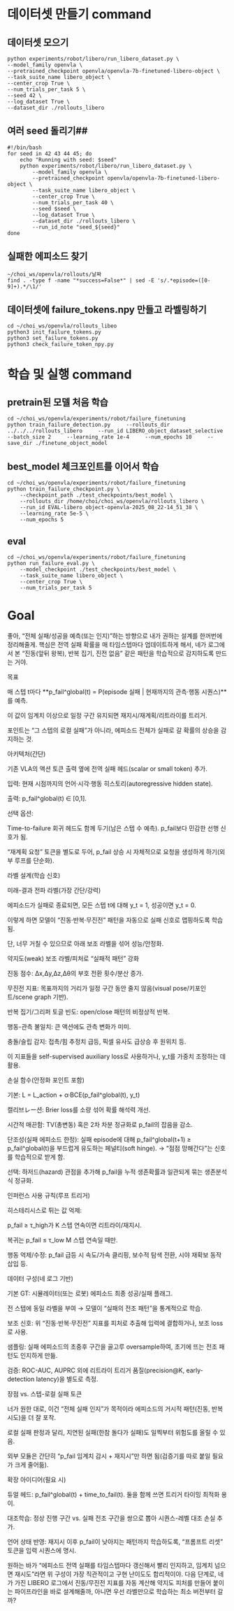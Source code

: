 
#  데이터셋 만들기 command
## 데이터셋 모으기
```
python experiments/robot/libero/run_libero_dataset.py \
--model_family openvla \
--pretrained_checkpoint openvla/openvla-7b-finetuned-libero-object \
--task_suite_name libero_object \
--center_crop True \
--num_trials_per_task 5 \
--seed 42 \
--log_dataset True \
--dataset_dir ./rollouts_libero
```
## 여러 seed 돌리기##
```
#!/bin/bash
for seed in 42 43 44 45; do
    echo "Running with seed: $seed"
    python experiments/robot/libero/run_libero_dataset.py \
        --model_family openvla \
        --pretrained_checkpoint openvla/openvla-7b-finetuned-libero-object \
        --task_suite_name libero_object \
        --center_crop True \
        --num_trials_per_task 40 \
        --seed $seed \
        --log_dataset True \
        --dataset_dir ./rollouts_libero \
        --run_id_note "seed_${seed}"
done
```

## 실패한 에피소드 찾기
```
~/choi_ws/openvla/rollouts/날짜
find . -type f -name "*success=False*" | sed -E 's/.*episode=([0-9]+).*/\1/'
```
## 데이터셋에 failure_tokens.npy 만들고 라벨링하기
```  
cd ~/choi_ws/openvla/rollouts_libeo  
python3 init_failure_tokens.py  
python3 set_failure_tokens.py  
python3 check_failure_token_npy.py  
```

# 학습 및 실행 command
## pretrain된 모델 처음 학습
```
cd ~/choi_ws/openvla/experiments/robot/failure_finetuning   
python train_failure_detection.py     --rollouts_dir ../../../rollouts_libero     --run_id LIBERO_object_dataset_selective     --batch_size 2     --learning_rate 1e-4     --num_epochs 10     --save_dir ./finetune_object_model

```

## best_model 체크포인트를 이어서 학습
```
cd ~/choi_ws/openvla/experiments/robot/failure_finetuning   
python train_failure_checkpoint.py \
    --checkpoint_path ./test_checkpoints/best_model \
    --rollouts_dir /home/choi/choi_ws/openvla/rollouts_libero \
    --run_id EVAL-libero_object-openvla-2025_08_22-14_51_38 \
    --learning_rate 5e-5 \
    --num_epochs 5
```

## eval
```
cd ~/choi_ws/openvla/experiments/robot/failure_finetuning   
python run_failure_eval.py \
    --model_checkpoint ./test_checkpoints/best_model \
    --task_suite_name libero_object \
    --center_crop True \
    --num_trials_per_task 5
```
# Goal
좋아, “전체 실패/성공을 예측(또는 인지)”하는 방향으로 내가 권하는 설계를 한꺼번에 정리해줄게. 핵심은 전역 실패 확률을 매 타임스텝마다 업데이트하게 해서, 네가 로그에서 본 “진동(앞뒤 왕복), 반복 집기, 진전 없음” 같은 패턴을 학습적으로 감지하도록 만드는 거야.

목표

매 스텝 t마다 **p_fail^global(t) = P(episode 실패 | 현재까지의 관측·행동 시퀀스)**를 예측.

이 값이 임계치 이상으로 일정 구간 유지되면 재지시/재계획/리트라이를 트리거.

포인트는 “그 스텝의 로컬 실패”가 아니라, 에피소드 전체가 실패로 갈 확률의 상승을 감지하는 것.

아키텍처(간단)

기존 VLA의 액션 토큰 출력 옆에 전역 실패 헤드(scalar or small token) 추가.

입력: 현재 시점까지의 언어·시각·행동 히스토리(autoregressive hidden state).

출력: p_fail^global(t) ∈ [0,1].

선택 옵션:

Time-to-failure 회귀 헤드도 함께 두기(남은 스텝 수 예측). p_fail보다 민감한 선행 신호가 됨.

“재계획 요청” 토큰을 별도로 두어, p_fail 상승 시 자체적으로 요청을 생성하게 하기(외부 루프를 단순화).

라벨 설계(학습 신호)

미래-결과 전파 라벨(가장 간단/강력)

에피소드가 실패로 종료되면, 모든 스텝 t에 대해 y_t = 1, 성공이면 y_t = 0.

이렇게 하면 모델이 “진동·반복·무진전” 패턴을 자동으로 실패 신호로 맵핑하도록 학습됨.

단, 너무 거칠 수 있으므로 아래 보조 라벨을 섞어 성능/안정화.

약지도(weak) 보조 라벨/피처로 “실패적 패턴” 강화

진동 점수: Δx,Δy,Δz,Δθ의 부호 전환 횟수/분산 증가.

무진전 지표: 목표까지의 거리가 일정 구간 동안 줄지 않음(visual pose/키포인트/scene graph 기반).

반복 집기/그리퍼 토글 빈도: open/close 패턴의 비정상적 반복.

행동-관측 불일치: 큰 액션에도 관측 변화가 미미.

충돌/슬립 감지: 접촉/힘 추정치 급등, 픽셀 유사도 급상승 후 원위치 등.

이 지표들을 self-supervised auxiliary loss로 사용하거나, y_t를 가중치 조정하는 데 활용.

손실 함수(안정화 포인트 포함)

기본: L = L_action + α·BCE(p_fail^global(t), y_t)

캘리브レー션: Brier loss를 소량 섞어 확률 해석력 개선.

시간적 매끈함: TV(총변동) 혹은 2차 차분 정규화로 p_fail의 잡음을 감소.

단조성(실패 에피소드 한정): 실패 episode에 대해 p_fail^global(t+1) ≥ p_fail^global(t)을 부드럽게 유도하는 페널티(soft hinge).
→ “점점 망해간다”는 신호를 학습적으로 받게 함.

선택: 하저드(hazard) 관점을 추가해 p_fail을 누적 생존확률과 일관되게 묶는 생존분석식 정규화.

인퍼런스 사용 규칙(루프 트리거)

히스테리시스로 튀는 값 억제:

p_fail ≥ τ_high가 K 스텝 연속이면 리트라이/재지시.

복귀는 p_fail ≤ τ_low M 스텝 연속일 때만.

행동 억제/수정: p_fail 급등 시 속도/가속 클리핑, 보수적 탐색 전환, 시야 재확보 동작 삽입 등.

데이터 구성(네 로그 기반)

기본 GT: 시뮬레이터(또는 로봇) 에피소드 최종 성공/실패 플래그.

전 스텝에 동일 라벨을 부여 → 모델이 “실패의 전조 패턴”을 통계적으로 학습.

보조 신호: 위 “진동·반복·무진전” 지표를 피처로 추출해 입력에 결합하거나, 보조 loss로 사용.

샘플링: 실패 에피소드의 초중후 구간을 골고루 oversample하여, 초기에 뜨는 전조 패턴도 인지하게 만듦.

검증: ROC-AUC, AUPRC 외에 리트라이 트리거 품질(precision@K, early-detection latency)을 별도로 측정.

장점 vs. 스텝-로컬 실패 토큰

너가 원한 대로, 이건 “전체 실패 인지”가 목적이라 에피소드의 거시적 패턴(진동, 반복 시도)을 더 잘 포착.

로컬 실패 판정과 달리, 지연된 실패(한참 돌다가 실패)도 일찍부터 위험도를 올릴 수 있음.

외부 모듈은 간단히 “p_fail 임계치 감시 + 재지시”만 하면 됨(검증기를 따로 붙일 필요가 크게 줄어듦).

확장 아이디어(필요 시)

듀얼 헤드: p_fail^global(t) + time_to_fail(t). 둘을 함께 쓰면 트리거 타이밍 최적화 용이.

대조학습: 정상 진행 구간 vs. 실패 전조 구간을 쌍으로 뽑아 시퀀스-레벨 대조 손실 추가.

언어 상태 반영: 재지시 이후 p_fail이 낮아지는 패턴까지 학습하도록, “프롬프트 리셋” 토큰을 입력 시퀀스에 명시.

원하는 바가 “에피소드 전역 실패를 타임스텝마다 갱신해서 빨리 인지하고, 임계치 넘으면 재시도”라면 위 구성이 가장 직관적이고 구현 난이도도 합리적이야.
다음 단계로, 네가 가진 LIBERO 로그에서 진동/무진전 지표를 자동 계산해 약지도 피처를 만들어 붙이는 파이프라인을 바로 설계해줄까, 아니면 우선 라벨만으로 학습하는 최소 버전부터 갈까?
